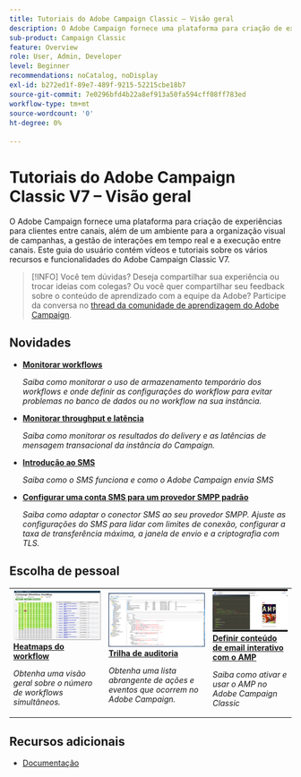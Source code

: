 ```yaml
---
title: Tutoriais do Adobe Campaign Classic – Visão geral
description: O Adobe Campaign fornece uma plataforma para criação de experiências para clientes entre canais, além de um ambiente para a orquestração visual de campanhas, a gestão de interações em tempo real e a execução entre canais. Este guia do usuário contém vídeos e tutoriais sobre os vários recursos e características do Adobe Campaign Standard.
sub-product: Campaign Classic
feature: Overview
role: User, Admin, Developer
level: Beginner
recommendations: noCatalog, noDisplay
exl-id: b272ed1f-89e7-489f-9215-52215cbe18b7
source-git-commit: 7e0296bfd4b22a8ef913a50fa594cff08ff783ed
workflow-type: tm+mt
source-wordcount: '0'
ht-degree: 0%

---
```


# Tutoriais do Adobe Campaign Classic V7 – Visão geral

O Adobe Campaign fornece uma plataforma para criação de experiências para clientes entre canais, além de um ambiente para a organização visual de campanhas, a gestão de interações em tempo real e a execução entre canais. Este guia do usuário contém vídeos e tutoriais sobre os vários recursos e funcionalidades do Adobe Campaign Classic V7.

>[!INFO]
> Você tem dúvidas? Deseja compartilhar sua experiência ou trocar ideias com colegas? Ou você quer compartilhar seu feedback sobre o conteúdo de aprendizado com a equipe da Adobe? Participe da conversa no [thread da comunidade de aprendizagem do Adobe Campaign](https://experienceleaguecommunities.adobe.com:443/t5/adobe-campaign-classic/join-the-discussion-on-adobe-campaign-learning/td-p/419096).

## Novidades

* **[Monitorar workflows](https://experienceleague.adobe.com/docs/control-panel-learn/control-panel/performance-monitoring/monitor-workflows.html)**

   *Saiba como monitorar o uso de armazenamento temporário dos workflows e onde definir as configurações do workflow para evitar problemas no banco de dados ou no workflow na sua instância.*

* **[Monitorar throughput e latência](https://experienceleague.adobe.com/docs/control-panel-learn/control-panel/performance-monitoring/monitor-throughputs-and-latency.html)**

   *Saiba como monitorar os resultados do delivery e as latências de mensagem transacional da instância do Campaign.*

* **[Introdução ao SMS](https://experienceleague.adobe.com/docs/campaign-learn/set-up-sms-for-adobe-campaign/introduction-to-sms.html?lang=pt-BR)**

   *Saiba como o SMS funciona e como o Adobe Campaign envia SMS*

* **[Configurar uma conta SMS para um provedor SMPP padrão](https://experienceleague.adobe.com/docs/campaign-learn/set-up-sms-for-adobe-campaign/set-up-account-for-standard-smpp-provider.html?lang=pt-BR)**

   *Saiba como adaptar o conector SMS ao seu provedor SMPP. Ajuste as configurações do SMS para lidar com limites de conexão, configurar a taxa de transferência máxima, a janela de envio e a criptografia com TLS.*

## Escolha de pessoal

<table>
<tr>
  <td>
    <a href="./monitoring-campaign-classic/workflow-heatmap.md">
      <img alt="Heatmaps do workflow (vídeo)" src="./assets/workflow-heatmap.png"/>
    </a>
    <div>
      <a href="./monitoring-campaign-classic/workflow-heatmap.md">
    <strong>Heatmaps do workflow</strong>
    </a>
    </div>
    <p>
    <em>Obtenha uma visão geral sobre o número de workflows simultâneos.</em>
    <p>
  </td>
   <td>
    <a href="./monitoring-campaign-classic/audit-trail.md">
      <img alt="Trilha de auditoria (vídeo)" src="./assets/acc-audit-trail-thumb.png" />
    </a>
    <div>
      <a href="./monitoring-campaign-classic/audit-trail.md">
    <strong>Trilha de auditoria</strong>
    </a>
    </div> 
    <p>
    <em>Obtenha uma lista abrangente de ações e eventos que ocorrem no Adobe Campaign.</em>
    <p>
  </td>
  <td>
    <a href="./sending-messages/email-channel/defining-interactive-email-content-with-amp.md">
      <img alt="Definir conteúdo de email interativo com o AMP (vídeo)" src="./assets/29940.png" />
    </a>
    <div>
      <a href="./sending-messages/email-channel/defining-interactive-email-content-with-amp.md">
    <strong>Definir conteúdo de email interativo com o AMP</strong>
    </a>
    </div>
    <p>
    <em>Saiba como ativar e usar o AMP no Adobe Campaign Classic </em>
    <p>
  </td>
</tr>
</table>

## Recursos adicionais

* [Documentação](https://experienceleague.adobe.com/docs/campaign-classic/using/getting-started/starting-with-adobe-campaign/about-adobe-campaign-classic.html?lang=pt-BR)
